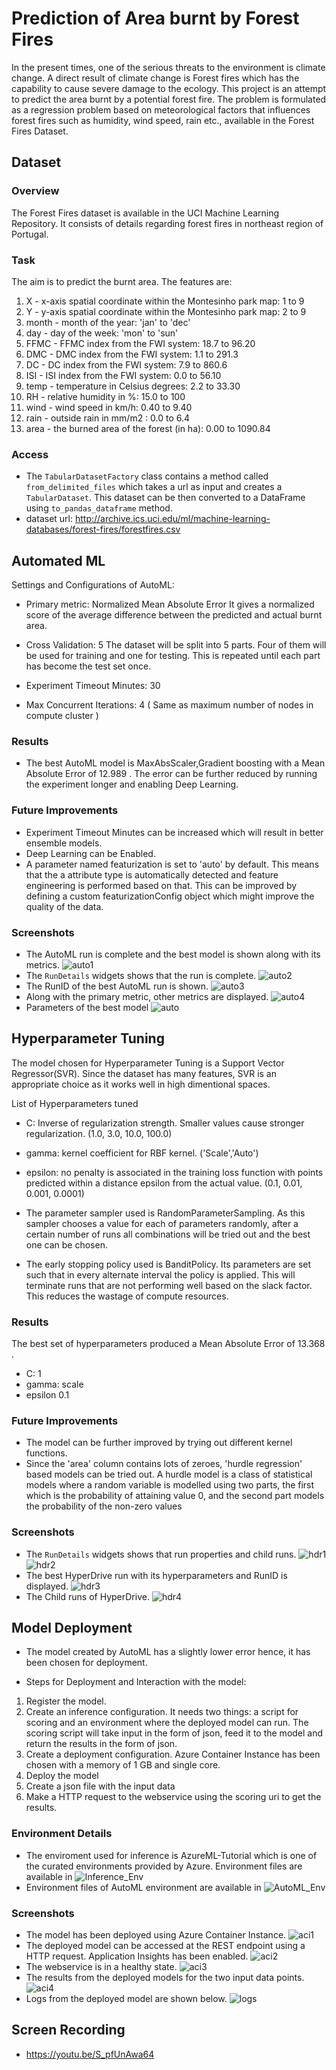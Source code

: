 # Prediction of Area burnt by Forest Fires

In the present times, one of the serious threats to the environment is climate change. A direct result of climate change is Forest fires which has the capability to cause severe damage to the ecology. This project is an attempt to predict the area burnt by a potential forest fire. The problem is formulated as a regression problem based on meteorological factors that influences forest fires such as humidity, wind speed, rain etc., available in the Forest Fires Dataset.

## Dataset

### Overview
The Forest Fires dataset is available in the UCI Machine Learning Repository. It consists of details regarding forest fires in northeast region of Portugal.

### Task
The aim is to predict the burnt area. The features are:
 
 1. X - x-axis spatial coordinate within the Montesinho park map: 1 to 9
 1. Y - y-axis spatial coordinate within the Montesinho park map: 2 to 9
 1. month - month of the year: 'jan' to 'dec'
 1. day - day of the week: 'mon' to 'sun'
 1. FFMC - FFMC index from the FWI system: 18.7 to 96.20
 1. DMC - DMC index from the FWI system: 1.1 to 291.3
 1. DC - DC index from the FWI system: 7.9 to 860.6
 1. ISI - ISI index from the FWI system: 0.0 to 56.10
 1. temp - temperature in Celsius degrees: 2.2 to 33.30
 1. RH - relative humidity in %: 15.0 to 100
 1. wind - wind speed in km/h: 0.40 to 9.40
 1. rain - outside rain in mm/m2 : 0.0 to 6.4
 1. area - the burned area of the forest (in ha): 0.00 to 1090.84

### Access
* The `TabularDatasetFactory` class contains a method called `from_delimited_files` which takes a url as input and creates a `TabularDataset`. This dataset can be then converted to a DataFrame using `to_pandas_dataframe` method.
* dataset url: http://archive.ics.uci.edu/ml/machine-learning-databases/forest-fires/forestfires.csv

## Automated ML
Settings and Configurations of AutoML:

* Primary metric: Normalized Mean Absolute Error
  It gives a normalized score of the average difference between the predicted and actual burnt area.
  
* Cross Validation: 5
  The dataset will be split into 5 parts. Four of them will be used for training and one for testing. This is repeated until each part has become the test set once.
  
* Experiment Timeout Minutes: 30

* Max Concurrent Iterations: 4 ( Same as maximum number of nodes in compute cluster )

### Results
* The best AutoML model is MaxAbsScaler,Gradient boosting with a Mean Absolute Error of 12.989 . The error can be further reduced by running the experiment longer and enabling Deep Learning.

### Future Improvements
* Experiment Timeout Minutes can be increased which will result in better ensemble models.
* Deep Learning can be Enabled.
* A parameter named featurization is set to 'auto' by default. This means that the a attribute type is automatically detected and feature engineering is performed based on that. This can be improved by defining a custom featurizationConfig object which might improve the quality of the data.

### Screenshots

* The AutoML run is complete and the best model is shown along with its metrics.
  ![auto1](./Images/auto1.png)
* The `RunDetails` widgets shows that the run is complete.
  ![auto2](./Images/auto2.png)
* The RunID of the best AutoML run is shown.
  ![auto3](./Images/auto3.png)
* Along with the primary metric, other metrics are displayed.
  ![auto4](./Images/auto4.png)
* Parameters of the best model
  ![auto](./Images/auto.png)

## Hyperparameter Tuning
The model chosen for Hyperparameter Tuning is a Support Vector Regressor(SVR). Since the dataset has many features, SVR is an appropriate choice as it works well in high dimentional spaces.

List of Hyperparameters tuned

* C: Inverse of regularization strength. Smaller values cause stronger regularization. (1.0, 3.0, 10.0, 100.0)
* gamma: kernel coefficient for RBF kernel. ('Scale','Auto')
* epsilon: no penalty is associated in the training loss function with points predicted within a distance epsilon from the actual value. (0.1, 0.01, 0.001, 0.0001)

* The parameter sampler used is RandomParameterSampling. As this sampler chooses a value for each of parameters randomly, after a certain number of runs all combinations will be tried out and the best one can be chosen.
* The early stopping policy used is BanditPolicy. Its parameters are set such that in every alternate interval the policy is applied. This will terminate runs that are not performing well based on the slack factor. This reduces the wastage of compute resources.

### Results
The best set of hyperparameters produced a Mean Absolute Error of 13.368 .
* C: 1
* gamma: scale
* epsilon 0.1

### Future Improvements
* The model can be further improved by trying out different kernel functions.
* Since the 'area' column contains lots of zeroes, 'hurdle regression' based models can be tried out. A hurdle model is a class of statistical models where a random variable is modelled using two parts, the first which is the probability of attaining value 0, and the second part models the probability of the non-zero values

### Screenshots
* The `RunDetails` widgets shows that run properties and child runs.
 ![hdr1](./Images/hdr1.png)
 ![hdr2](./Images/hdr2.png)
* The best HyperDrive run with its hyperparameters and RunID is displayed.
 ![hdr3](./Images/hdr3.png)
* The Child runs of HyperDrive.
 ![hdr4](./Images/hdr4.png)

## Model Deployment
* The model created by AutoML has a slightly lower error hence, it has been chosen for deployment.

* Steps for Deployment and Interaction with the model:
1. Register the model.
1. Create an inference configuration. It needs two things: a script for scoring and an environment where the deployed model can run. The scoring script will take input in the form of json, feed it to the model and return the results in the form of json.
1. Create a deployment configuration. Azure Container Instance has been chosen with a memory of 1 GB and single core.
1. Deploy the model
1. Create a json file with the input data
1. Make a HTTP request to the webservice using the scoring uri to get the results.

### Environment Details
* The enviroment used for inference is AzureML-Tutorial which is one of the curated environments provided by Azure. Environment files are available in ![Inference_Env](./Inference_Env)
* Environment files of AutoML environment are available in ![AutoML_Env](./AutoML_Env)

### Screenshots
* The model has been deployed using Azure Container Instance.
 ![aci1](./Images/aci1.png)
* The deployed model can be accessed at the REST endpoint using a HTTP request. Application Insights has been enabled.
 ![aci2](./Images/aci2.png)
* The webservice is in a healthy state.
 ![aci3](./Images/aci3.png)
* The results from the deployed models for the two input data points.
 ![aci4](./Images/aci4.png)
* Logs from the deployed model are shown below.
 ![logs](./Images/logs.png)
 
## Screen Recording
* https://youtu.be/S_pfUnAwa64
